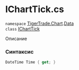 
# IChartTick.cs
`namespace` [TigerTrade.Chart](../../TigerTrade.Chart.md).[Data](../../TigerTrade.Chart/Data.md)  
    `class` [IChartTick](../../IChartTick.cs.md)

Описание

### Синтаксис
```csharp
DateTime Time { get; }
```

